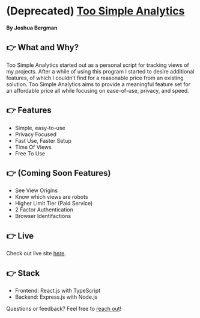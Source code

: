 # (Deprecated) [Too Simple Analytics](https://toosimpleanalytics.com/)

**By Joshua Bergman**

## 👉 What and Why?

Too Simple Analytics started out as a personal script for tracking views of my projects. After a while of using this program I started to desire additional features, of which I couldn’t find for a reasonable price from an existing solution. Too Simple Analytics aims to provide a meaningful feature set for an affordable price all while focusing on ease-of-use, privacy, and speed.

## 👉 Features

- Simple, easy-to-use
- Privacy Focused
- Fast Use, Faster Setup
- Time Of Views
- Free To Use

## 👉 (Coming Soon Features)

- See View Origins
- Know which views are robots
- Higher Limit Tier (Paid Service)
- 2 Factor Authentication
- Browser Identifactions

## 👉 Live

Check out live site [here](https://toosimpleanalytics.com/).

## 👉 Stack

- Frontend: React.js with TypeScript
- Backend: Express.js with Node.js

Questions or feedback? Feel free to [reach out](https://joshuabergman.dev)!
